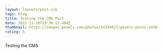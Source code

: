 ```yaml
---
layout: layouts/post.njk
tags: blog
title: Testing the CMS Post
date: 2022-11-20T23:30:12.484Z
thumbnail: https://images.pexels.com/photos/14384827/pexels-photo-14384827.jpeg?auto=compress&cs=tinysrgb&w=1260&h=750&dpr=2
rating: 5
---
```

T﻿esting the CMS